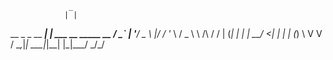 
                 _                        
                | |                       
   __ _ _ __ ___| | ___ __   _____      __
  / _` | '__/ _ \ |/ / '_ \ / _ \ \ /\ / /
 | (_| | | |  __/   <| | | | (_) \ V  V / 
  \__,_|_|  \___|_|\_\_| |_|\___/ \_/\_/  
                                          
                                          
